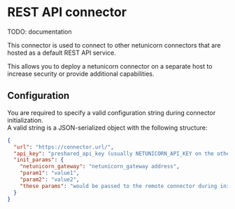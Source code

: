 # REST API connector

TODO: documentation

This connector is used to connect to other netunicorn connectors that are hosted as a default REST API service.

This allows you to deploy a netunicorn connector on a separate host to increase security or provide additional capabilities.

## Configuration
You are required to specify a valid configuration string during connector initialization.  
A valid string is a JSON-serialized object with the following structure:
```json
{
  "url": "https://connector.url/",
  "api_key": "preshared_api_key (usually NETUNICORN_API_KEY on the other side)",
  "init_params": {
    "netunicorn_gateway": "netunicorn_gateway address",
    "param1": "value1",
    "param2": "value2",
    "these params": "would be passed to the remote connector during initialization"
  }
}
```
